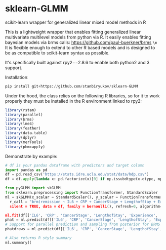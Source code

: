# sklearn-GLMM
scikit-learn wrapper for generalized linear mixed model methods in R

This is a lightweight wrapper that enables fitting generalized linear multivariate multilevel models from python via R.
It easily enables fitting bayesian models via brms calls: https://github.com/paul-buerkner/brms
`\n`
It is flexible enough to extend to other R based models and is designed to be as compatible to scikit-learn syntax as possible.

It's specifically built against rpy2==2.8.6 to enable both python2 and 3 support.

Installation:
```python
pip install git+https://github.com/stanbiryukov/sklearn-GLMM
```


Under the hood, the class relies on the following R libraries, so for it to work properly they must be installed in the R environment linked to rpy2:
```R
library(rstan)
library(parallel)
library(brms)
library(lme4)
library(feather)
library(data.table)
library(dplyr)
library(merTools)
library(pbmcapply)
```

Demonstrate by example:
```python
# df is your pandas dataframe with predictors and target column
import pandas as pd
df = pd.read_csv('https://stats.idre.ucla.edu/stat/data/hdp.csv')
df = df.apply(lambda x: pd.factorize(x)[0] if np.issubdtype(x.dtype, np.number) is False else x) # factorize some columns

from pyGLMM import skGLMM
from sklearn.preprocessing import FunctionTransformer, StandardScaler
ml = skGLMM(x_scalar = StandardScaler(), y_scalar = FunctionTransformer(validate=True), 
  r_call = "brm(remission ~ IL6 + CRP + CancerStage + LengthofStay + Experience + (1 | DID), 
  silent = TRUE, data = df, family = bernoulli(), refresh=0, algorithm='sampling', iter = 1000, chains = 4, cores = 4)")

ml.fit(df[['IL6', 'CRP', 'CancerStage', 'LengthofStay', 'Experience', 'DID']], df['remission'])
phat = ml.predict(df[['IL6', 'CRP', 'CancerStage', 'LengthofStay', 'Experience', 'DID']])
# Support for parallel prediction and sampling from posterior for BRMS and LME4 models
phatdraws = ml.predict(df[['IL6', 'CRP', 'CancerStage', 'LengthofStay', 'Experience', 'DID']], n_draws=1000, parallel=True)

# Also returns R style summary
ml.summary()
```
